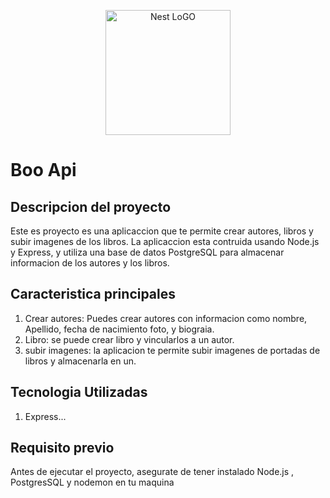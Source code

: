 <p align="center">
      <a href="https://expressjs.com/" target="black"><img src="https://miro.medium.com/v2/resize:fit:720/format:webp/1*Nf0a4lHNF_XdCFzKiUR8tA.png" width="200" alt="Nest LoGO" /></a>
      
</p>

# Boo Api

## Descripcion del proyecto
  Este es proyecto es una aplicaccion que te permite crear autores, libros y subir imagenes de los libros. La aplicaccion esta contruida usando Node.js y Express, y utiliza una base de datos PostgreSQL para almacenar informacion de los autores y los libros.


## Caracteristica principales

1. Crear autores: Puedes crear autores con informacion como nombre, Apellido, fecha de nacimiento
foto, y biograia.
2. Libro: se puede crear libro y vincularlos a un autor.
3. subir imagenes: la aplicacion te permite subir imagenes de portadas de libros y almacenarla en un.

## Tecnologia Utilizadas

1. Express...

## Requisito previo

Antes de ejecutar el proyecto, asegurate de tener instalado Node.js , PostgresSQL y nodemon en tu maquina

